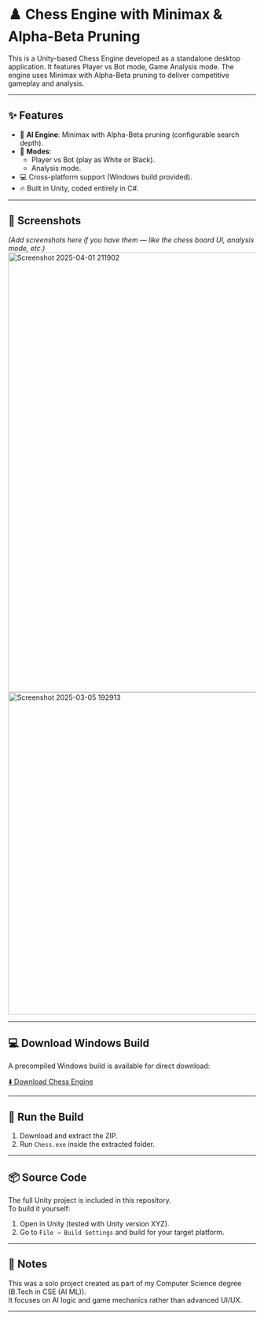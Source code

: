 # ♟️ Chess Engine with Minimax & Alpha-Beta Pruning

This is a Unity-based Chess Engine developed as a standalone desktop application. It features Player vs Bot mode, Game Analysis mode.
The engine uses Minimax with Alpha-Beta pruning to deliver competitive gameplay and analysis.

---

## ✨ Features
- 🧠 **AI Engine**: Minimax with Alpha-Beta pruning (configurable search depth).
- 🎯 **Modes**:
  - Player vs Bot (play as White or Black).
  - Analysis mode.
- 💻 Cross-platform support (Windows build provided).
- 🔥 Built in Unity, coded entirely in C#.

---

## 📸 Screenshots
*(Add screenshots here if you have them — like the chess board UI, analysis mode, etc.)*
<img width="1543" height="894" alt="Screenshot 2025-04-01 211902" src="https://github.com/user-attachments/assets/9da471b9-8ca2-40be-b531-41f73a553bc5" />
<img width="657" height="655" alt="Screenshot 2025-03-05 192913" src="https://github.com/user-attachments/assets/bd6b1da5-392f-4bf6-9b35-563c255f7aac" />



---

## 💻 Download Windows Build
A precompiled Windows build is available for direct download:  

[⬇️ Download Chess Engine ](https://drive.google.com/file/d/1TbdgBeaTcn0NmnbJ5QBslqNtUBC_TmtU/view?usp=drive_link)

---

## 🚀 Run the Build
1. Download and extract the ZIP.
2. Run `Chess.exe` inside the extracted folder.

---

## 📦 Source Code
The full Unity project is included in this repository.  
To build it yourself:
1. Open in Unity (tested with Unity version XYZ).
2. Go to `File → Build Settings` and build for your target platform.

---

## 📝 Notes
This was a solo project created as part of my Computer Science degree (B.Tech in CSE (AI ML)).  
It focuses on AI logic and game mechanics rather than advanced UI/UX.

---


